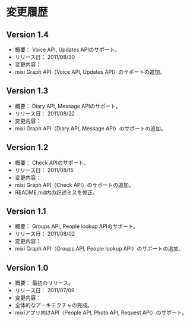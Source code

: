 # 変更履歴

## Version 1.4

 * 概要： Voice API, Updates APIのサポート。
 * リリース日： 2011/08/30
 * 変更内容：
  * mixi Graph API（Voice API, Updates API）のサポートの追加。

## Version 1.3

 * 概要： Diary API, Message APIのサポート。
 * リリース日： 2011/08/22
 * 変更内容：
  * mixi Graph API（Diary API, Message API）のサポートの追加。

## Version 1.2

 * 概要： Check APIのサポート。
 * リリース日： 2011/08/15
 * 変更内容：
  * mixi Graph API（Check API）のサポートの追加。
  * README.md内の記述ミスを修正。

## Version 1.1

 * 概要： Groups API, People lookup APIのサポート。
 * リリース日： 2011/08/02
 * 変更内容：
  * mixi Graph API（Groups API, People lookup API）のサポートの追加。

## Version 1.0

 * 概要： 最初のリリース。
 * リリース日： 2011/07/09
 * 変更内容：
  * 全体的なアーキテクチャの完成。
  * mixiアプリ向けAPI（People API, Photo API, Request API）のサポート。
